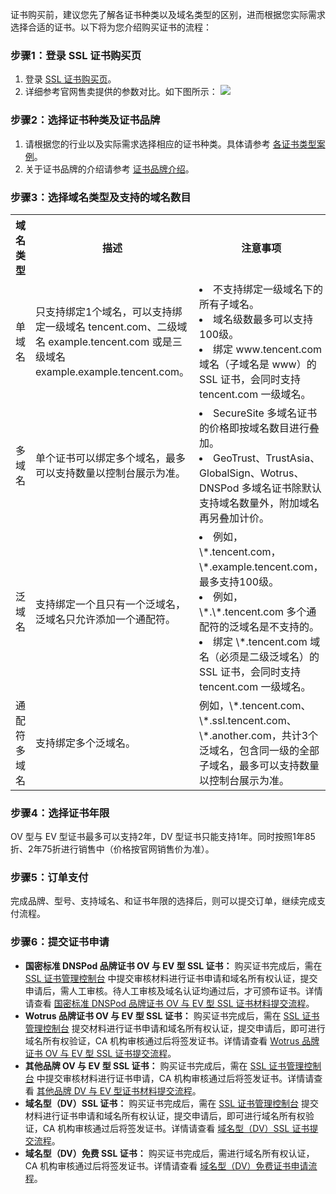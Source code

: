 证书购买前，建议您先了解各证书种类以及域名类型的区别，进而根据您实际需求选择合适的证书。以下将为您介绍购买证书的流程：

### 步骤1：登录 SSL 证书购买页
1. 登录 [SSL 证书购买页](https://buy.cloud.tencent.com/ssl?fromSource=ssl)。
2. 详细参考官网售卖提供的参数对比。如下图所示：
![](https://main.qcloudimg.com/raw/e3108f28abf85cedf3424ce8c685d91a.png)


### 步骤2：选择证书种类及证书品牌
1. 请根据您的行业以及实际需求选择相应的证书种类。具体请参考 [各证书类型案例](https://cloud.tencent.com/document/product/400/47051)。
2. 关于证书品牌的介绍请参考 [证书品牌介绍](https://cloud.tencent.com/document/product/400/47054)。

### 步骤3：选择域名类型及支持的域名数目
<table>
<tr>
<th>域名类型</th>
<th>描述</th>
<th>注意事项</th>
</tr>
<tr>
<td>单域名</td>
<td>只支持绑定1个域名，可以支持绑定一级域名 tencent.com、二级域名 example.tencent.com 或是三级域名 example.example.tencent.com。</td>
<td><li>不支持绑定一级域名下的所有子域名。</li><li>域名级数最多可以支持100级。</li><li>绑定 www.tencent.com 域名（子域名是 www）的 SSL 证书，会同时支持 tencent.com 一级域名。</li></td>
</tr>
<tr>
<td>多域名</td>
<td>单个证书可以绑定多个域名，最多可以支持数量以控制台展示为准。</td>
<td><li>SecureSite 多域名证书的价格即按域名数目进行叠加。</li><li>GeoTrust、TrustAsia、GlobalSign、Wotrus、DNSPod 多域名证书除默认支持域名数量外，附加域名再另叠加计价。</li></td>
</tr>
<tr>
<td>泛域名</td>
<td>支持绑定一个且只有一个泛域名，泛域名只允许添加一个通配符。</td>
<td><li>例如，\*.tencent.com，\*.example.tencent.com，最多支持100级。</li><li>例如，\*.\*.tencent.com 多个通配符的泛域名是不支持的。</li><li>绑定 \*.tencent.com 域名（必须是二级泛域名）的 SSL 证书，会同时支持 tencent.com 一级域名。</li></td>
</tr>
<tr>
<td>通配符多域名</td>
<td>支持绑定多个泛域名。</td>
<td>例如，\*.tencent.com、\*.ssl.tencent.com、\*.another.com，共计3个泛域名，包含同一级的全部子域名，最多可以支持数量以控制台展示为准。</td>
</tr>
</table>

### 步骤4：选择证书年限
OV 型与 EV 型证书最多可以支持2年，DV 型证书只能支持1年。同时按照1年85折、2年75折进行销售中（价格按官网销售价为准）。

### 步骤5：订单支付
完成品牌、型号、支持域名、和证书年限的选择后，则可以提交订单，继续完成支付流程。


### 步骤6：提交证书申请
- **国密标准 DNSPod 品牌证书 OV 与 EV 型 SSL 证书：**
购买证书完成后，需在 [SSL 证书管理控制台](https://console.cloud.tencent.com/ssl) 中提交审核材料进行证书申请和域名所有权认证，提交申请后，需人工审核。待人工审核及域名认证均通过后，才可颁布证书。详情请查看 [国密标准 DNSPod 品牌证书 OV 与 EV 型 SSL 证书材料提交流程](https://cloud.tencent.com/document/product/400/47283)。
- **Wotrus 品牌证书 OV 与 EV 型 SSL 证书：**
购买证书完成后，需在 [SSL 证书管理控制台](https://console.cloud.tencent.com/ssl) 提交材料进行证书申请和域名所有权认证，提交申请后，即可进行域名所有权验证，CA 机构审核通过后将签发证书。详情请查看 [Wotrus 品牌证书 OV 与 EV 型 SSL 证书提交流程](https://cloud.tencent.com/document/product/400/47284)。
- **其他品牌 OV 与 EV 型 SSL 证书：**
购买证书完成后，需在 [SSL 证书管理控制台](https://console.cloud.tencent.com/ssl) 中提交审核材料进行证书申请，CA 机构审核通过后将签发证书。详情请查看 [其他品牌 DV 与 EV 型证书材料提交流程](https://cloud.tencent.com/document/product/400/10257)。
- **域名型（DV）SSL 证书：**
购买证书完成后，需在 [SSL 证书管理控制台](https://console.cloud.tencent.com/ssl) 提交材料进行证书申请和域名所有权认证，提交申请后，即可进行域名所有权验证，CA 机构审核通过后将签发证书。详情请查看 [域名型（DV）SSL 证书提交流程](https://cloud.tencent.com/document/product/400/47285)。
- **域名型（DV）免费 SSL 证书：**
购买证书完成后，需进行域名所有权认证，CA 机构审核通过后将签发证书。详情请查看  [域名型（DV）免费证书申请流程](https://cloud.tencent.com/document/product/400/6814)。


